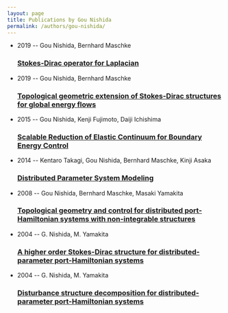 ```yaml
---
layout: page
title: Publications by Gou Nishida
permalink: /authors/gou-nishida/
---
```


<ul class="post-list">
<li><span class='post-meta'>2019 -- Gou Nishida, Bernhard Maschke</span><h3><a class='post-link' href='../../stokes-dirac-operator-for-laplacian'>Stokes-Dirac operator for Laplacian</a></h3></li>
<li><span class='post-meta'>2019 -- Gou Nishida, Bernhard Maschke</span><h3><a class='post-link' href='../../topological-geometric-extension-of-stokes-dirac-structures-for-global-energy-flows'>Topological geometric extension of Stokes-Dirac structures for global energy flows</a></h3></li>
<li><span class='post-meta'>2015 -- Gou Nishida, Kenji Fujimoto, Daiji Ichishima</span><h3><a class='post-link' href='../../scalable-reduction-of-elastic-continuum-for-boundary-energy-control'>Scalable Reduction of Elastic Continuum for Boundary Energy Control</a></h3></li>
<li><span class='post-meta'>2014 -- Kentaro Takagi, Gou Nishida, Bernhard Maschke, Kinji Asaka</span><h3><a class='post-link' href='../../distributed-parameter-system-modeling'>Distributed Parameter System Modeling</a></h3></li>
<li><span class='post-meta'>2008 -- Gou Nishida, Bernhard Maschke, Masaki Yamakita</span><h3><a class='post-link' href='../../topological-geometry-and-control-for-distributed-port-hamiltonian-systems-with-non-integrable-structures'>Topological geometry and control for distributed port-Hamiltonian systems with non-integrable structures</a></h3></li>
<li><span class='post-meta'>2004 -- G. Nishida, M. Yamakita</span><h3><a class='post-link' href='../../a-higher-order-stokes-dirac-structure-for-distributed-parameter-port-hamiltonian-systems'>A higher order Stokes-Dirac structure for distributed-parameter port-Hamiltonian systems</a></h3></li>
<li><span class='post-meta'>2004 -- G. Nishida, M. Yamakita</span><h3><a class='post-link' href='../../disturbance-structure-decomposition-for-distributed-parameter-port-hamiltonian-systems'>Disturbance structure decomposition for distributed-parameter port-Hamiltonian systems</a></h3></li>

</ul>
